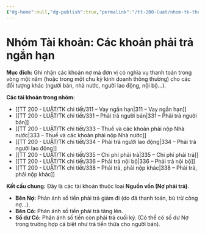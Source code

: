```yaml
---
{"dg-home":null,"dg-publish":true,"permalink":"/tt-200-luat/nhom-tk-theo-tt/nhom-no-duoi-3-1/","dgPassFrontmatter":true,"noteIcon":""}
---
```



# Nhóm Tài khoản: Các khoản phải trả ngắn hạn

**Mục đích:** Ghi nhận các khoản nợ mà đơn vị có nghĩa vụ thanh toán trong vòng một năm (hoặc trong một chu kỳ kinh doanh thông thường) cho các đối tượng khác (người bán, nhà nước, người lao động, nội bộ...).

**Các tài khoản trong nhóm:**
*   [[TT 200 - LUẬT/TK chi tiết/311 – Vay ngắn hạn\|311 – Vay ngắn hạn]]
*   [[TT 200 - LUẬT/TK chi tiết/331 – Phải trả người bán\|331 – Phải trả người bán]]
*   [[TT 200 - LUẬT/TK chi tiết/333 – Thuế và các khoản phải nộp Nhà nước\|333 – Thuế và các khoản phải nộp Nhà nước]]
*   [[TT 200 - LUẬT/TK chi tiết/334 – Phải trả người lao động\|334 – Phải trả người lao động]]
*   [[TT 200 - LUẬT/TK chi tiết/335 – Chi phí phải trả\|335 – Chi phí phải trả]]
*   [[TT 200 - LUẬT/TK chi tiết/336 – Phải trả nội bộ\|336 – Phải trả nội bộ]]
*   [[TT 200 - LUẬT/TK chi tiết/338 – Phải trả, phải nộp khác\|338 – Phải trả, phải nộp khác]]

**Kết cấu chung:** Đây là các tài khoản thuộc loại **Nguồn vốn (Nợ phải trả)**.
*   **Bên Nợ:** Phản ánh số tiền phải trả giảm đi (do đã thanh toán, bù trừ công nợ...).
*   **Bên Có:** Phản ánh số tiền phải trả tăng lên.
*   **Số dư Có:** Phản ánh số tiền còn phải trả cuối kỳ. (Có thể có số dư Nợ trong trường hợp cá biệt như trả tiền thừa cho người bán).